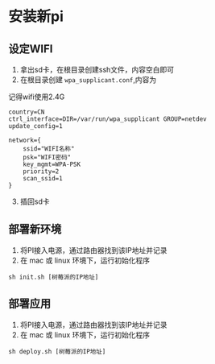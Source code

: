 # 安装新pi

## 设定WIFI

1. 拿出sd卡，在根目录创建ssh文件，内容空白即可
2. 在根目录创建 `wpa_supplicant.conf`,内容为

记得wifi使用2.4G

```
country=CN
ctrl_interface=DIR=/var/run/wpa_supplicant GROUP=netdev
update_config=1
  
network={
	ssid="WIFI名称"
	psk="WIFI密码"
	key_mgmt=WPA-PSK
	priority=2
	scan_ssid=1
}
```

3. 插回sd卡

## 部署新环境

1. 将PI接入电源，通过路由器找到该IP地址并记录
2. 在 mac 或 linux 环境下，运行初始化程序

```
sh init.sh [树莓派的IP地址]
```

## 部署应用

1. 将PI接入电源，通过路由器找到该IP地址并记录
2. 在 mac 或 linux 环境下，运行初始化程序

```
sh deploy.sh [树莓派的IP地址]
```


